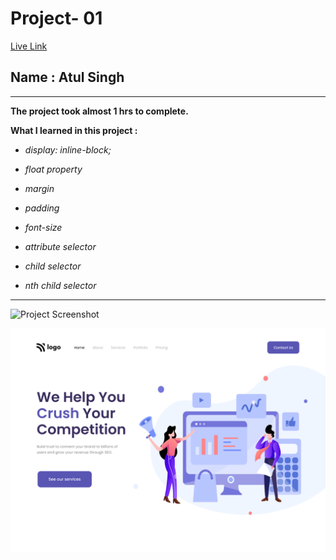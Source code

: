 # Project- 01


[Live Link](https://fsjs2-20th-nov-project-01.netlify.app/)

## Name : Atul Singh

---

**The project took almost 1 hrs to complete.**

**What I learned in this project :**

- _display: inline-block;_

- _float property_

- _margin_

- _padding_

- _font-size_

- _attribute selector_

- _child selector_

- _nth child selector_

---

![Project Screenshot](https://img.shields.io/badge/LiveClass-Project--1-blue)

![LCO](./output.png)
